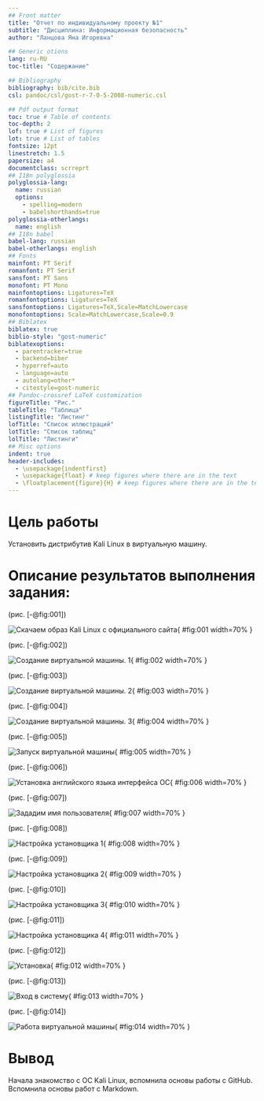 ```yaml
---
## Front matter
title: "Отчет по индивидуальному проекту №1"
subtitle: "Дисциплина: Информационная безопасность"
author: "Ланцова Яна Игоревна"

## Generic otions
lang: ru-RU
toc-title: "Содержание"

## Bibliography
bibliography: bib/cite.bib
csl: pandoc/csl/gost-r-7-0-5-2008-numeric.csl

## Pdf output format
toc: true # Table of contents
toc-depth: 2
lof: true # List of figures
lot: true # List of tables
fontsize: 12pt
linestretch: 1.5
papersize: a4
documentclass: scrreprt
## I18n polyglossia
polyglossia-lang:
  name: russian
  options:
	- spelling=modern
	- babelshorthands=true
polyglossia-otherlangs:
  name: english
## I18n babel
babel-lang: russian
babel-otherlangs: english
## Fonts
mainfont: PT Serif
romanfont: PT Serif
sansfont: PT Sans
monofont: PT Mono
mainfontoptions: Ligatures=TeX
romanfontoptions: Ligatures=TeX
sansfontoptions: Ligatures=TeX,Scale=MatchLowercase
monofontoptions: Scale=MatchLowercase,Scale=0.9
## Biblatex
biblatex: true
biblio-style: "gost-numeric"
biblatexoptions:
  - parentracker=true
  - backend=biber
  - hyperref=auto
  - language=auto
  - autolang=other*
  - citestyle=gost-numeric
## Pandoc-crossref LaTeX customization
figureTitle: "Рис."
tableTitle: "Таблица"
listingTitle: "Листинг"
lofTitle: "Список иллюстраций"
lotTitle: "Список таблиц"
lolTitle: "Листинги"
## Misc options
indent: true
header-includes:
  - \usepackage{indentfirst}
  - \usepackage{float} # keep figures where there are in the text
  - \floatplacement{figure}{H} # keep figures where there are in the text
---
```


# Цель работы

Установить дистрибутив Kali Linux в виртуальную машину.

# Описание результатов выполнения задания:

(рис. [-@fig:001])

![ Скачаем образ Кali Linux с официального сайта](images/1.png){ #fig:001 width=70% }

(рис. [-@fig:002])

![ Создание виртуальной машины. 1](images/2.png){ #fig:002 width=70% }

(рис. [-@fig:003])

![ Создание виртуальной машины. 2](images/3.png){ #fig:003 width=70% }

(рис. [-@fig:004])

![ Создание виртуальной машины. 3](images/4.png){ #fig:004 width=70% }

(рис. [-@fig:005])

![ Запуск виртуальной машины](images/5.png){ #fig:005 width=70% }

(рис. [-@fig:006])

![ Установка английского языка интерфейса ОС](images/6.png){ #fig:006 width=70% }

(рис. [-@fig:007])

![ Зададим имя пользователя](images/7.png){ #fig:007 width=70% }

(рис. [-@fig:008])

![ Настройка установщика 1](images/8.png){ #fig:008 width=70% }

(рис. [-@fig:009])

![ Настройка установщика 2](images/9.png){ #fig:009 width=70% }

(рис. [-@fig:010])

![ Настройка установщика 3](images/10.png){ #fig:010 width=70% }

(рис. [-@fig:011])

![ Настройка установщика 4](images/11.png){ #fig:011 width=70% }

(рис. [-@fig:012])

![ Установка](images/12.png){ #fig:012 width=70% }

(рис. [-@fig:013])

![ Вход в систему](images/13.png){ #fig:013 width=70% }

(рис. [-@fig:014])

![ Работа виртуальной машины](images/14.png){ #fig:014 width=70% }

# Вывод

Начала знакомство с ОС Kali Linux, вспомнила основы работы с GitHub. Вспомнила основы работ с Markdown.

